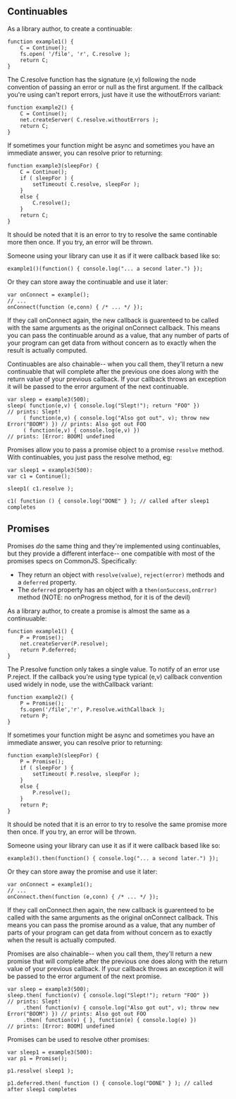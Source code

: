 Continuables
------------

As a library author, to create a continuable:

    function example1() {
        C = Continue();
        fs.open( '/file', 'r', C.resolve );
        return C;
    }

The C.resolve function has the signature (e,v) following the node convention
of passing an error or null as the first argument.  If the callback you're
using can't report errors, just have it use the withoutErrors variant:

    function example2() {
        C = Continue();
        net.createServer( C.resolve.withoutErrors );
        return C;
    }

If sometimes your function might be async and sometimes you have an
immediate answer, you can resolve prior to returning:

    function example3(sleepFor) {
        C = Continue();
        if ( sleepFor ) {
            setTimeout( C.resolve, sleepFor );
        }
        else {
            C.resolve();
        }
        return C;
    }

It should be noted that it is an error to try to resolve the same continable
more then once.  If you try, an error will be thrown.

Someone using your library can use it as if it were callback based like so:

    example1()(function() { console.log("... a second later.") });

Or they can store away the continuable and use it later:

    var onConnect = example();
    // ...
    onConnect(function (e,conn) { /* ... */ });

If they call onConnect again, the new callback is guarenteed to be called with the same
arguments as the original onConnect callback.  This means you can pass the continuable
around as a value, that any number of parts of your program can get data
from without concern as to exactly when the result is actually computed.

Continuables are also chainable-- when you call them, they'll return a new
continuable that will complete after the previous one does along with the
return value of your previous callback.  If your callback throws an
exception it will be passed to the error argument of the next continuable.

    var sleep = example3(500);
    sleep( function(e,v) { console.log("Slept!"); return "FOO" })                     // prints: Slept!
         ( function(e,v) { console.log("Also got out", v); throw new Error("BOOM") }) // prints: Also got out FOO
         ( function(e,v) { console.log(e,v) })                                        // prints: [Error: BOOM] undefined

Promises allow you to pass a promise object to a promise `resolve` method. 
With continuables, you just pass the resolve method, eg:

    var sleep1 = example3(500):
    var c1 = Continue();
    
    sleep1( c1.resolve );

    c1( function () { console.log("DONE" } ); // called after sleep1 completes

Promises
--------

Promises *do* the same thing and they're implemented using continuables, but
they provide a different interface-- one compatible with most of the
promises specs on CommonJS.  Specifically:

* They return an object with `resolve(value)`, `reject(error)` methods and a
  `deferred` property.
* The `deferred` property has an object with a `then(onSuccess,onError)`
  method (NOTE: no onProgress method, for it is of the devil)

As a library author, to create a promise is almost the same as a continuuable:

    function example1() {
        P = Promise();
        net.createServer(P.resolve);
        return P.deferred;
    }

The P.resolve function only takes a single value.  To notify of an error use
P.reject.  If the callback you're using type typical (e,v) callback
convention used widely in node, use the withCallback variant:

    function example2() {
        P = Promise();
        fs.open('/file','r', P.resolve.withCallback );
        return P;
    }

If sometimes your function might be async and sometimes you have an
immediate answer, you can resolve prior to returning:

    function example3(sleepFor) {
        P = Promise();
        if ( sleepFor ) {
            setTimeout( P.resolve, sleepFor );
        }
        else {
            P.resolve();
        }
        return P;
    }

It should be noted that it is an error to try to resolve the same promise
more then once.  If you try, an error will be thrown.

Someone using your library can use it as if it were callback based like so:

    example3().then(function() { console.log("... a second later.") });

Or they can store away the promise and use it later:

    var onConnect = example1();
    // ...
    onConnect.then(function (e,conn) { /* ... */ });

If they call onConnect.then again, the new callback is guarenteed to be
called with the same arguments as the original onConnect callback.  This
means you can pass the promise around as a value, that any number of
parts of your program can get data from without concern as to exactly when
the result is actually computed.

Promises are also chainable-- when you call them, they'll return a new
promise that will complete after the previous one does along with the
return value of your previous callback.  If your callback throws an
exception it will be passed to the error argument of the next promise.

    var sleep = example3(500);
    sleep.then( function(v) { console.log("Slept!"); return "FOO" })                     // prints: Slept!
         .then( function(v) { console.log("Also got out", v); throw new Error("BOOM") }) // prints: Also got out FOO
         .then( function(v) { }, function(e) { console.log(e) })                         // prints: [Error: BOOM] undefined

Promises can be used to resolve other promises:

    var sleep1 = example3(500):
    var p1 = Promise();
    
    p1.resolve( sleep1 );

    p1.deferred.then( function () { console.log("DONE" } ); // called after sleep1 completes
